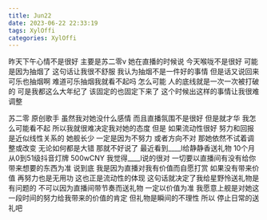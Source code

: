 ```yaml
---
title: Jun22
date: 2023-06-22 22:33:19
tags: XylOffi
categories: XylOffi
---
```


昨天下午心情不是很好 主要是苏二零v
她在直播的时候说 今天喉咙不是很好 可能是因为抽烟了
这句话让我很不舒服
我认为抽烟不是一件好的事情
但是话又说回来 可乐也抽烟啊
难道可乐抽烟我就看不起吗 怎么可能
人的底线就是一次一次被打破的
可是我都这么大年纪了 该固定的也固定下来了
这个时候出这样的事情让我很难调整

苏二零 原创歌手 虽然我对她没什么感情
而且直播氛围不是很好 但是就才华 我怎么可能看不起
所以我就很难决定我对她的态度
但是 如果流动性很好 努力和回报是近似线性关系的
她舰长少 一定是因为不努力 或者方向不对
那她依然不试着调整或改变 无论如何都是大错
那就不好说了
最近看到____l给静静香送礼物
10个月从0到51级抖音灯牌 500wCNY
我觉得____l说的很对 一切要以直播间有没有给你带来想要的东西为准
说到底 我是因为直播对我有价值而自愿打赏
如果没有带来价值 再努力也是无用功
这也正是流动性的体现
这句话就决定了我给星野怜送礼物是有问题的
不可以因为直播间带节奏而送礼物 一定以价值为准
我愿意上舰是对她这一段时间的努力给我带来的价值的肯定
但礼物是瞬间的不理性 所以 停止日常的送礼吧

